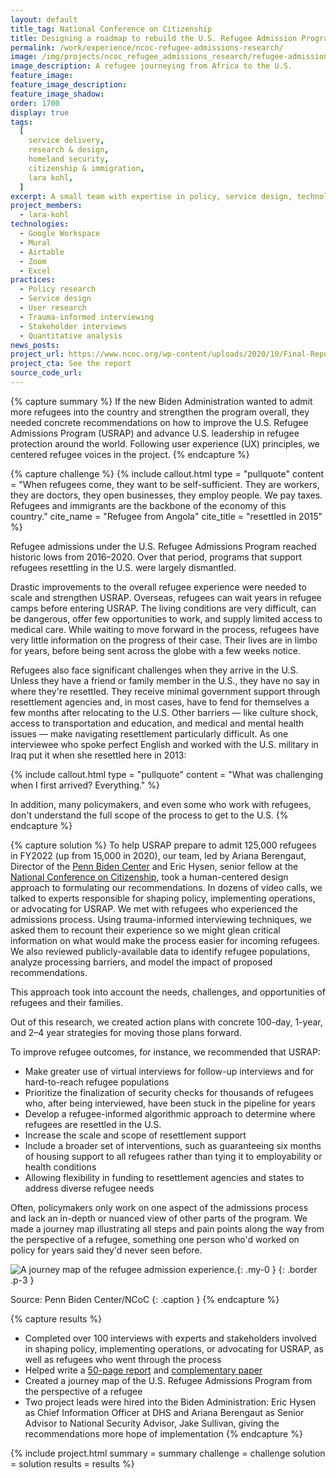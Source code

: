 ```yaml
---
layout: default
title_tag: National Conference on Citizenship
title: Designing a roadmap to rebuild the U.S. Refugee Admission Program
permalink: /work/experience/ncoc-refugee-admissions-research/
image: /img/projects/ncoc_refugee_admissions_research/refugee-admissions.svg
image_description: A refugee journeying from Africa to the U.S.
feature_image:
feature_image_description:
feature_image_shadow:
order: 1700
display: true
tags:
  [
    service delivery,
    research & design,
    homeland security,
    citizenship & immigration,
    lara kohl,
  ]
excerpt: A small team with expertise in policy, service design, technology, and data science seek to prepare the new administration to strengthen the U.S. Refugee Admissions Program.
project_members:
  - lara-kohl
technologies:
  - Google Workspace
  - Mural
  - Airtable
  - Zoom
  - Excel
practices:
  - Policy research
  - Service design
  - User research
  - Trauma-informed interviewing
  - Stakeholder interviews
  - Quantitative analysis
news_posts:
project_url: https://www.ncoc.org/wp-content/uploads/2020/10/Final-Report-A-Roadmap-to-Rebuilding-USRAP.pdf
project_cta: See the report
source_code_url:
---
```


{% capture summary %}
If the new Biden Administration wanted to admit more refugees into the country
and strengthen the program overall, they needed concrete recommendations on
how to improve the U.S. Refugee Admissions Program (USRAP) and advance U.S.
leadership in refugee protection around the world. Following user experience
(UX) principles, we centered refugee voices in the project.
{% endcapture %}

{% capture challenge %}
{% include callout.html
  type = "pullquote"
  content = "When refugees come, they want to be self-sufficient. They are workers, they are doctors, they open businesses, they employ people. We pay taxes. Refugees and immigrants are the backbone of the economy of this country."
  cite_name = "Refugee from Angola"
  cite_title = "resettled in 2015"
%}

Refugee admissions under the U.S. Refugee Admissions Program reached historic
lows from 2016–2020. Over that period, programs that support refugees
resettling in the U.S. were largely dismantled.

Drastic improvements to the overall refugee experience were needed to scale
and strengthen USRAP. Overseas, refugees can wait years in refugee camps
before entering USRAP. The living conditions are very difficult, can be
dangerous, offer few opportunities to work, and supply limited access to
medical care. While waiting to move forward in the process, refugees have very
little information on the progress of their case. Their lives are in limbo for
years, before being sent across the globe with a few weeks notice.

Refugees also face significant challenges when they arrive in the U.S. Unless
they have a friend or family member in the U.S., they have no say in where
they're resettled. They receive minimal government support through
resettlement agencies and, in most cases, have to fend for themselves a few
months after relocating to the U.S. Other barriers — like culture shock,
access to transportation and education, and medical and mental health issues
— make navigating resettlement particularly difficult. As one
interviewee who spoke perfect English and worked with the U.S. military in
Iraq put it when she resettled here in 2013:

{% include callout.html
  type = "pullquote"
  content = "What was challenging when I first arrived? Everything."
%}

In addition, many policymakers, and even some who work with refugees, don't
understand the full scope of the process to get to the U.S.
{% endcapture %}

{% capture solution %}
To help USRAP prepare to admit 125,000 refugees in FY2022 (up from 15,000 in
2020), our team, led by Ariana Berengaut, Director of the
[Penn Biden Center](https://global.upenn.edu/penn-biden-center) and
Eric Hysen, senior fellow at the
[National Conference on Citizenship](https://ncoc.org/), took a
human-centered design approach to formulating our recommendations. In dozens
of video calls, we talked to experts responsible for shaping policy,
implementing operations, or advocating for USRAP. We met with refugees who
experienced the admissions process. Using trauma-informed interviewing
techniques, we asked them to recount their experience so we might glean
critical information on what would make the process easier for incoming
refugees. We also reviewed publicly-available data to identify refugee
populations, analyze processing barriers, and model the impact of proposed
recommendations.

This approach took into account the needs, challenges, and opportunities of
refugees and their families.

Out of this research, we created action plans with concrete 100-day, 1-year,
and 2–4 year strategies for moving those plans forward.

To improve refugee outcomes, for instance, we recommended that USRAP:

- Make greater use of virtual interviews for follow-up interviews and for
  hard-to-reach refugee populations
- Prioritize the finalization of security checks for thousands of refugees
  who, after being interviewed, have been stuck in the pipeline for years
- Develop a refugee-informed algorithmic approach to determine where refugees
  are resettled in the U.S.
- Increase the scale and scope of resettlement support
- Include a broader set of interventions, such as guaranteeing six months of
  housing support to all refugees rather than tying it to employability or
  health conditions
- Allowing flexibility in funding to resettlement agencies and states to
  address diverse refugee needs

Often, policymakers only work on one aspect of the admissions process and
lack an in-depth or nuanced view of other parts of the program. We made a
journey map illustrating all steps and pain points along the way from the
perspective of a refugee, something one person who'd worked on policy for
years said they'd never seen before.

![A journey map of the refugee admission experience.](/img/projects/ncoc_refugee_admissions_research/refugee-admission-journey-map.png){: .my-0 }
{: .border .p-3 }

Source: Penn Biden Center/NCoC
{: .caption }
{% endcapture %}

{% capture results %}
- Completed over 100 interviews with experts and stakeholders involved in
  shaping policy, implementing operations, or advocating for USRAP, as well as
  refugees who went through the process
- Helped write a [50-page report](https://global.upenn.edu/penn-biden-center/refugee-admissions-project) and [complementary paper](https://global.upenn.edu/sites/default/files/penn-biden-center/Restoring%20U.S.%20Global%20Leadership%20on%20Refugee%20Protection.pdf)
- Created a journey map of the U.S. Refugee Admissions Program from the
  perspective of a refugee
- Two project leads were hired into the Biden Administration: Eric Hysen as
  Chief Information Officer at DHS and Ariana Berengaut as Senior Advisor to
  National Security Advisor, Jake Sullivan, giving the recommendations more
  hope of implementation
{% endcapture %}

{% include project.html
  summary = summary
  challenge = challenge
  solution = solution
  results = results
%}
